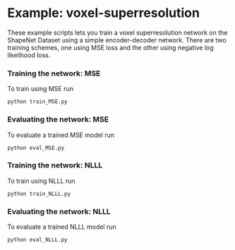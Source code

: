 # Example: voxel-superresolution

These example scripts lets you train a voxel superresolution network on the ShapeNet Dataset using a simple encoder-decoder network. There are two training schemes, one using MSE loss and the other using negative log likelihood loss. 


### Training the network: MSE

To train using MSE run
```
python train_MSE.py
```


### Evaluating the network: MSE

To evaluate a trained MSE model run 
```
python eval_MSE.py
```

### Training the network: NLLL

To train using NLLL run
```
python train_NLLL.py
```


### Evaluating the network: NLLL

To evaluate a trained NLLL model run 
```
python eval_NLLL.py
```

